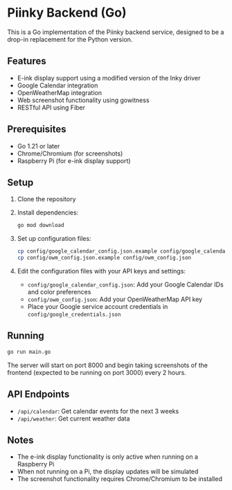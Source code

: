 # Piinky Backend (Go)

This is a Go implementation of the Piinky backend service, designed to be a drop-in replacement for the Python version.

## Features

- E-ink display support using a modified version of the Inky driver
- Google Calendar integration
- OpenWeatherMap integration
- Web screenshot functionality using gowitness
- RESTful API using Fiber

## Prerequisites

- Go 1.21 or later
- Chrome/Chromium (for screenshots)
- Raspberry Pi (for e-ink display support)

## Setup

1. Clone the repository
2. Install dependencies:
   ```bash
   go mod download
   ```

3. Set up configuration files:
   ```bash
   cp config/google_calendar_config.json.example config/google_calendar_config.json
   cp config/owm_config.json.example config/owm_config.json
   ```

4. Edit the configuration files with your API keys and settings:
   - `config/google_calendar_config.json`: Add your Google Calendar IDs and color preferences
   - `config/owm_config.json`: Add your OpenWeatherMap API key
   - Place your Google service account credentials in `config/google_credentials.json`

## Running

```bash
go run main.go
```

The server will start on port 8000 and begin taking screenshots of the frontend (expected to be running on port 3000) every 2 hours.

## API Endpoints

- `/api/calendar`: Get calendar events for the next 3 weeks
- `/api/weather`: Get current weather data

## Notes

- The e-ink display functionality is only active when running on a Raspberry Pi
- When not running on a Pi, the display updates will be simulated
- The screenshot functionality requires Chrome/Chromium to be installed
